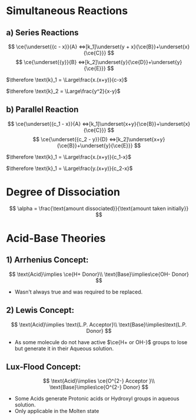 # Simultaneous Reactions
## a) Series Reactions
$$ 
\ce{\underset{{c - x}}{A} <=>[k_1]\underset{y + x}{\ce{B}}+\underset{x}{\ce{C}}}
$$
$$ 
\ce{\underset{{y}}{B} <=>[k_2]\underset{y}{\ce{D}}+\underset{y}{\ce{E}}}
$$

$\therefore \text{k}_1 = \Large\frac{x.(x+y)}{c-x}$

$\therefore \text{k}_2 = \Large\frac{y^2}{x-y}$

## b) Parallel Reaction
$$ 
\ce{\underset{{c_1 - x}}{A} <=>[k_1]\underset{x+y}{\ce{B}}+\underset{x}{\ce{C}}}
$$
$$ 
\ce{\underset{{c_2 - y}}{D} <=>[k_2]\underset{x+y}{\ce{B}}+\underset{y}{\ce{E}}}
$$

$\therefore \text{k}_1 = \Large\frac{x.(x+y)}{c_1-x}$

$\therefore \text{k}_1 = \Large\frac{y.(x+y)}{c_2-x}$

# Degree of Dissociation
$$
\alpha = \frac{\text{amount dissociated}}{\text{amount taken initially}}
$$ 

# Acid-Base Theories
## 1) Arrhenius Concept:
$$
\text{Acid}\implies \ce{H+ Donor}\\
\text{Base}\implies\ce{OH- Donor}
$$
- Wasn't always true and was required to be replaced.

## 2) Lewis Concept:
$$
\text{Acid}\implies \text{L.P. Acceptor}\\
\text{Base}\implies\text{L.P. Donor}
$$
- As some molecule do not have active $\ce{H+ or OH-}$ groups to lose but generate it in their Aqueous solution.

## Lux-Flood Concept:
$$
\text{Acid}\implies \ce{O^{2-} Acceptor }\\
\text{Base}\implies\ce{O^{2-} Donor}
$$
- Some Acids generate Protonic acids or Hydroxyl groups in aqueous solution.
- Only applicable in the Molten state
